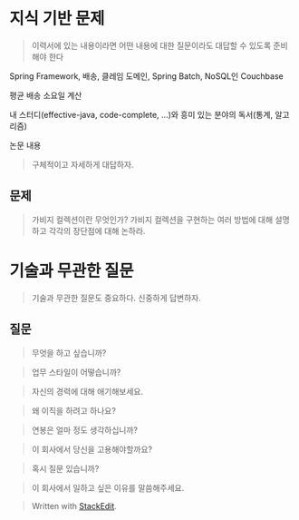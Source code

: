 # 지식 기반 문제

> 이력서에 있는 내용이라면 어떤 내용에 대한 질문이라도 대답할 수 있도록 준비해야 한다

Spring Framework, 배송, 클레임 도메인, Spring Batch, NoSQL인 Couchbase

평균 배송 소요일 계산

내 스터디(effective-java, code-complete, ...)와 흥미 있는 분야의 독서(통계, 알고리즘)

논문 내용


> 구체적이고 자세하게 대답하자. 

## 문제

> 가비지 컬렉션이란 무엇인가? 가비지 컬렉션을 구현하는 여러 방법에 대해 설명하고 각각의 장단점에 대해 논하라.

# 기술과 무관한 질문

>기술과 무관한 질문도 중요하다. 신중하게 답변하자. 

## 질문 

> 무엇을 하고 싶습니까?

> 업무 스타일이 어떻습니까?

> 자신의 경력에 대해 애기해보세요.

> 왜 이직을 하려고 하나요?

> 연봉은 얼마 정도 생각하십니까?

> 이 회사에서 당신을 고용해야할까요?

> 혹시 질문 있습니까?

> 이 회사에서 일하고 싶은 이유를 말씀해주세요.




> Written with [StackEdit](https://stackedit.io/).
<!--stackedit_data:
eyJoaXN0b3J5IjpbLTg3ODYxOTQ3MCwtMTA1NTMyNjk1NSwtMT
I5MjcwOTcyMCwtMTk2MzA4NTEyNl19
-->